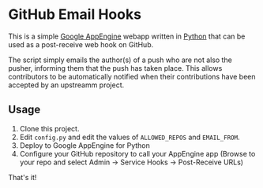 # GitHub Email Hooks

This is a simple [Google AppEngine](http://code.google.com/appengine) webapp written in [Python](http://www.python.org) that can be used as a post-receive web hook on GitHub.

The script simply emails the author(s) of a push who are not also the pusher, informing them that the push has taken place.  This allows contributors to be automatically notified when their contributions have been accepted by an upstreamm project.

## Usage

1. Clone this project.
2. Edit ``config.py`` and edit the values of ``ALLOWED_REPOS`` and ``EMAIL_FROM``.
3. Deploy to Google AppEngine for Python
4. Configure your GitHub repository to call your AppEngine app (Browse to your repo and select Admin -> Service Hooks -> Post-Receive URLs)
 
That's it!



